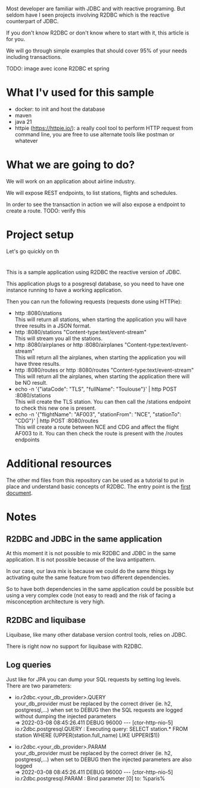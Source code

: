 Most developer are familiar with JDBC and with reactive programing.
But seldom have I seen projects involving R2DBC which is the reactive counterpart of JDBC.

If you don't know R2DBC or don't know where to start with it, this article is for you.

We will go through simple examples that should cover 95% of your needs including transactions.

TODO: image avec icone R2DBC et spring

# What I'v used for this sample

 - docker: to init and host the database
 - maven
 - java 21
 - httpie (https://httpie.io/): a really cool tool to perform HTTP request from command line, you are free to use alternate tools like postman or whatever

# What we are going to do?

We will work on an application about airline industry.

We will expose REST endpoints, to list stations, flights and schedules.

In order to see the transaction in action we will also expose a endpoint to create a route. TODO: verify this

# Project setup

Let's go quickly on th

#



This is a sample application using R2DBC the reactive version of JDBC.

This application plugs to a posgresql database, so you need to have one instance running
to have a working application.

Then you can run the following requests (requests done using HTTPie):

- http :8080/stations<br/>
  This will return all stations, when starting the application you will have three results in a JSON format.
- http :8080/stations "Content-type:text/event-stream"<br/>
  This will stream you all the stations.
- http :8080/airplanes or http :8080/airplanes "Content-type:text/event-stream"<br/>
  This will return all the airplanes, when starting the application you will have three results.
- http :8080/routes or http :8080/routes "Content-type:text/event-stream"<br/>
  This will return all the airplanes, when starting the application there will be NO result.
- echo -n '{"iataCode": "TLS", "fullName": "Toulouse"}' | http POST :8080/stations<br/>
  This will create the TLS station. You can then call the /stations endpoint to check this new one is present.
- echo -n '{"flightName": "AF003", "stationFrom": "NCE", "stationTo": "CDG"}' | http POST :8080/routes<br/>
  This will create a route between NCE and CDG and affect the flight AF003 to it.
  You can then check the route is present with the /routes endpoints

# Additional resources

The other md files from this repository can be used as a tutorial to put in place and understand
basic concepts of R2DBC. The entry point is the [first document](01-r2dbc-introduction.md).


# Notes

## R2DBC and JDBC in the same application
At this moment it is not possible to mix R2DBC and JDBC in the same application. It is not possible because of the lava antipattern.

In our case, our lava mix is because we could do the same things by activating quite the same feature from two different dependencies.

So to have both dependencies in the same application could be possible but using a very complex code (not easy to read) and the risk of facing a misconception architecture is very high.

## R2DBC and liquibase
Liquibase, like many other database version control tools, relies on JDBC.

There is right now no support for liquibase with R2DBC.

## Log queries
Just like for JPA you can dump your SQL requests by setting log levels. There are two parameters:

- io.r2dbc.<your_db_provider>.QUERY<br/>
your_db_provider must be replaced by the correct driver (ie. h2, postgresql,...)
when set to DEBUG then the SQL requests are logged without dumping the injected parameters<br/>
=> 2022-03-08 08:45:26.411 DEBUG 96000 --- [ctor-http-nio-5] io.r2dbc.postgresql.QUERY                : Executing query: SELECT station.* FROM station WHERE (UPPER(station.full_name) LIKE UPPER($1))

- io.r2dbc.<your_db_provider>.PARAM<br/>
your_db_provider must be replaced by the correct driver (ie. h2, postgresql,...)
when set to DEBUG then the injected parameters are also logged<br/>
=> 2022-03-08 08:45:26.411 DEBUG 96000 --- [ctor-http-nio-5] io.r2dbc.postgresql.PARAM                : Bind parameter [0] to: %paris%
